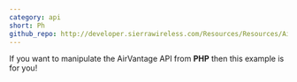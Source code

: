 ```yaml
---
category: api
short: Ph
github_repo: http://developer.sierrawireless.com/Resources/Resources/AirVantage/Educational_Documentation/Tutorial_AirVantage4_AWS_PHP_Sample.aspx
---
```


If you want to manipulate the AirVantage API from __PHP__ then this example is for you!